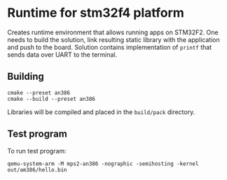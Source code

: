 # Runtime for stm32f4 platform

Creates runtime environment that allows running apps on STM32F2. One needs to build the solution, link resulting static library with the application and push to the board. Solution contains implementation of `printf` that sends data over UART to the terminal.

## Building

```
cmake --preset an386
cmake --build --preset an386
```

Libraries will be compiled and placed in the ``build/pack`` directory.


## Test program

To run test program:
```
qemu-system-arm -M mps2-an386 -nographic -semihosting -kernel out/am386/hello.bin
```